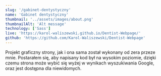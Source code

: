```yaml
---
slug: '/gabinet-dentystyczny'
name: 'Gabinet dentystyczny'
thumbnail: '../assets/images/about.png'
thumbnailAlt: 'Alt message'
technology: ['Sass']
live: 'https://karol-waliszewski.github.io/Dentist-Webpage/'
github: 'https://github.com/Karol-Waliszewski/Dentist-Webpage'
---
```


Projekt graficzny strony, jak i ona sama został wykonany od zera przeze mnie. Postarałem się, aby napisany kod był na wysokim poziomie, dzięki czemu strona może wybić się wyżej w wynikach wyszukiwania Google, oraz jest dostępna dla niewidomych.
